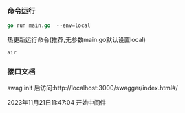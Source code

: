 ### 命令运行
```go
go run main.go  --env=local
```
热更新运行命令(推荐,无参数main.go默认设置local)
```go
air
```
### 接口文档

swag init 后访问:http://localhost:3000/swagger/index.html#/

2023年11月21日11:47:04 开始中间件